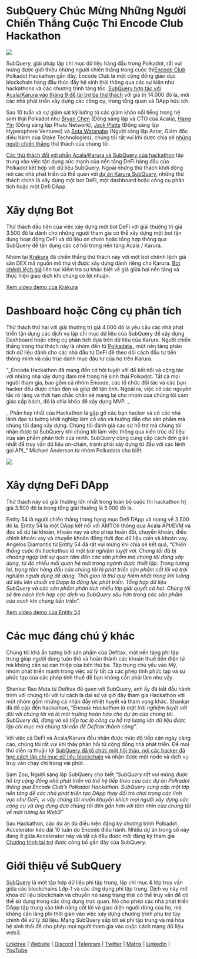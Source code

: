 # SubQuery Chúc Mừng Những Người Chiến Thắng Cuộc Thi Encode Club Hackathon

![](https://miro.medium.com/max/1400/1*KSv8qczywRPCEvWXeYiDNA.png)

SubQuery, giải pháp lập chỉ mục dữ liệu hàng đầu trong Polkadot, rất vui mừng được giới thiệu những người chiến thắng trong cuộc thi[Encode Club](https://www.encode.club/)  Polkadot Hackathon gần đây. Encode Club là một cộng đồng giáo dục blockchain hàng đầu thúc đẩy hệ sinh thái thông qua các sự kiện như hackathons và các chương trình tăng tốc.  [SubQuery hợp tác với Acala/Karura vào tháng 9 để tài trợ ba thử thách](https://subquery.medium.com/september-2021-recap-783b9b574b42) với giá trị 14.000 đô la, mời các nhà phát triển xây dựng các công cụ, trang tổng quan và DApp hữu ích.

Sau 10 tuần và sự giám sát kỹ lưỡng từ các giám khảo nổi tiếng trong hệ sinh thái Polkadot như [Bryan Chen](https://twitter.com/XiliangChen) (Đồng sáng lập và CTO của Acala), [Hang Yin](https://twitter.com/bgmshana) (Đồng sáng lập Phala Network), [Jack Platts](https://twitter.com/jackbplatts) (Đồng sáng lập Hypersphere Ventures) và [Sota Watanabe](https://twitter.com/WatanabeSota) (Người sáng lập Astar, Giám đốc điều hành của Stake Technologies), chúng tôi rất vui khi được chia sẻ [những người chiến thắng](https://medium.com/encode-club/polkadot-hack-finale-prizewinners-and-summary-931627c64d9) thử thách của chúng tôi.

[Các thử thách đối với phần Acala/Karura và SubQuery của hackathon](https://medium.com/encode-club/polkadot-hack-challenges-7cfeba1a4c0e) tập trung vào việc tận dụng sức mạnh của nền tảng DeFi hàng đầu của Polkadot kết hợp với dữ liệu SubQuery. Ngoài những thử thách khởi động nơi các nhà phát triển có thể quen với [dự án Karura SubQuery](https://explorer.subquery.network/subquery/AcalaNetwork/karura), những thử thách chính là xây dựng một bot DeFi, một dashboard hoặc công cụ phân tích hoặc một Defi DApp.

# Xây dựng Bot

Thử thách đầu tiên của việc xây dựng một bot DeFi với giải thưởng trị giá 3.500 đô la dành cho những người tham gia có thể xây dựng một bot tận dụng hoạt động DeFi và dữ liệu on chain hoặc tổng hợp thông qua SubQuery để tận dụng các cơ hội trong nền tảng Acala / Karura.

Nhóm tại [Krakura](https://github.com/houtenbos/krakura-bot) đã chiến thắng thử thách này với một bot chênh lệch giá sàn DEX mã nguồn mở thú vị được xây dựng dành riêng cho Karura.  [Bot chênh lệch giá](https://github.com/houtenbos/krakura-bot) liên tục kiểm tra sự khác biệt về giá giữa hai nền tảng và thực hiện giao dịch khi chúng có lợi nhuận.

[Xem video demo của Krakura](https://youtu.be/G7TNTzMDijU)

# Dashboard hoặc Công cụ phân tích

Thử thách thứ hai với giải thưởng trị giá 4.000 đô la yêu cầu các nhà phát triển tận dụng các dịch vụ lập chỉ mục dữ liệu của SubQuery để xây dựng Dashboard hoặc công cụ phân tích dựa trên dữ liệu của Karura. Người chiến thắng trong thử thách này là nhóm đến từ [ Polkadata ](https://www.polkadata.xyz/), một nền tảng phân tích dữ liệu dành cho các nhà đầu tư DeFi để theo dõi cách đầu tư tiền thông minh và cấu trúc danh mục đầu tư của họ trên Karura.

“_Encode Hackathon đã mang đến cơ hội tuyệt vời để kết nối và cộng tác với những nhà xây dựng đam mê trong hệ sinh thái Polkadot. Tất cả mọi người tham gia, bao gồm cả nhóm Encode, các tổ chức đối tác và các bạn hacker đều được chào đón và giúp đỡ tận tình. Ngoài ra, việc có các nguyên tắc rõ ràng và thời hạn chắc chắn sẽ mang lại cho nhóm của chúng tôi cảm giác cấp bách, đó là chìa khóa để xây dựng MVP. _

_ Phần hay nhất của Hackathon là gặp gỡ các bạn hacker và có các nhà lãnh đạo tư tưởng khởi nghiệp làm cố vấn và hướng dẫn cho sản phẩm mà chúng tôi đang xây dựng. Chúng tôi đánh giá cao sự hỗ trợ mà chúng tôi nhận được từ SubQuery khi chúng tôi làm việc thông qua kiến trúc dữ liệu của sản phẩm phân tích của mình. SubQuery cũng cung cấp cách đơn giản nhất để truy vấn dữ liệu on-chain, tránh phải xây dựng từ đầu với các lệnh gọi API_” Michael Anderson từ nhóm Polkadata cho biết.

![](https://miro.medium.com/max/1400/0*o01LCEIOu-FyUOWx)

# Xây dựng DeFi DApp

Thử thách này có giải thưởng lớn nhất trong toàn bộ cuộc thi hackathon trị giá 3.500 đô la trong tổng giải thưởng là 5.000 đô la.

Entity 54 là người chiến thắng trong hạng mục Defi DApp và mang về 3.500 đô la. Entity 54 là một DApp kết nối với AMTC6 thông qua Acala API/EVM và đọc số dư tài khoản, khoản vay và cho phép hoán đổi, chuyển khoản, điều chỉnh khoản vay và chuyển khoản đồng thời đọc dữ liệu coin và khoản vay. Angelos Diamantis từ Entity 54 đã rất vui mừng khi chia sẻ kết quả, “_Chiến thắng cuộc thi hackathon là một trải nghiệm tuyệt vời. Chúng tôi đã bị choáng ngợp bởi sự quan tâm đến các sản phẩm mà chúng tôi đang xây dựng, từ đó nhiều mối quan hệ mới trong ngành được thiết lập. Trong tương lai, trọng tâm hàng đầu của chúng tôi là phát triển sản phẩm cốt lõi và trải nghiệm người dùng dễ dàng. Thời gian là thứ quý hiếm nhất trong khi luồng dữ liệu liên chuỗi và Dapp là động lực phát triển. Tổng hợp dữ liệu SubQuery và các sản phẩm phân tích nhiều lớp giải quyết cả hai. Chúng tôi sẽ tìm cách tích hợp các dịch vụ SubQuery sâu hơn trong các sản phẩm của mình khi chúng tiến triển_”.

[Xem video demo của Entity 54](https://youtu.be/fU1BRVOtx2o)

# Các mục đáng chú ý khác

Chúng tôi khá ấn tượng bởi sản phẩm của Defitax, một nền tảng phi tập trung giúp người dùng tuân thủ và hoàn thành các khoản thuế tiền điện tử mà không cần sự can thiệp của bên thứ ba. Tập trung chủ yếu vào Mỹ, nhóm phát triển mạnh trong việc xử lý tất cả các phép tính phức tạp và sự phức tạp của các phép tính thuế để bạn không cần phải làm như vậy.

Shankar Rao Mata từ Defitax đã quen với SubQuery, anh ấy đã bắt đầu hành trình với chúng tôi với tư cách là đại sứ và giờ đây tham gia Hackathon với một nhóm gồm những cá nhân đầy nhiệt huyết và tham vọng khác. Shankar đã đề cập đến hackathon, “_Encode Hackathon là một trải nghiệm tuyệt vời đối với chúng tôi và là môi trường hoàn hảo cho dự án của chúng tôi. SubQuery đã, đang và sẽ tiếp tục là công cụ hỗ trợ lượng lớn dữ liệu được lập chỉ mục mà chúng tôi cần để Defitax thành công_”.

Với việc cả DeFi và Acala/Karura đều nhận được mức độ tiếp cận ngày càng cao, chúng tôi rất vui khi thấy phản hồi từ cộng đồng nhà phát triển. Để mọi thứ diễn ra thuận lợi [SubQuery đã tổ chức một hội thảo, nơi các hacker đã học cách lập chỉ mục dữ liệu blockchain](https://www.youtube.com/watch?v=QUtWC_LZM8Q) và nhận được một node và dịch vụ truy vấn chạy chỉ trong vài phút.

Sam Zou, Người sáng lập SubQuery cho biết _“SubQuery rất vui mừng được hỗ trợ cộng đồng nhà phát triển và thế hệ tiếp theo của các dự án Polkadot thông qua Encode Club’s Polkadot Hackathon. SubQuery cung cấp một lớp nền tảng để các nhà phát triển tạo DApp thay đổi trò chơi trong các lĩnh vực như DeFi, vì vậy chúng tôi muốn khuyến khích mọi người xây dựng các công cụ và ứng dụng đưa chúng tôi đến gần hơn với tầm nhìn của chúng tôi về một tương lai Web3”_

Sau Hackathon, các dự án đủ điều kiện đăng ký chương trình Polkadot Accelerator kéo dài 10 tuần do Encode điều hành. Nhiều dự án trong số này đang ở giữa Accelerator này và tất cả đều được mời đăng ký tham gia [Chương trình tài trợ](https://subquery.network/grants) được công bố gần đây của SubQuery.

# Giới thiệu về SubQuery

[SubQuery](https://subquery.network/) là một tập hợp dữ liệu phi tập trung, lập chỉ mục & lớp truy vấn giữa các blockchains Lớp-1 và các ứng dụng phi tập trung. Dịch vụ này mở khóa dữ liệu blockchain và chuyển nó sang trạng thái có thể truy vấn để có thể sử dụng trong các ứng dụng trực quan. Nó cho phép các nhà phát triển DApp tập trung vào tính năng cốt lõi và giao diện người dùng của họ, mà không cần lãng phí thời gian vào việc xây dựng chương trình phụ trợ tùy chỉnh để xử lý dữ liệu. Mạng SubQuery sắp tới sẽ phi tập trung và mã hóa hệ sinh thái để cho phép mọi người tham gia vào cuộc cách mạng dữ liệu web3.

[Linktree](https://linktr.ee/subquerynetwork)  |  [Website](https://subquery.network/)  |  [Discord](https://discord.com/invite/78zg8aBSMG)  |  [Telegram](https://t.me/subquerynetwork)  |  [Twitter](https://twitter.com/subquerynetwork)  |  [Matrix](https://matrix.to/#/#subquery:matrix.org)  |  [LinkedIn](https://www.linkedin.com/company/subquery)  |  [YouTube](https://www.youtube.com/channel/UCi1a6NUUjegcLHDFLr7CqLw)
